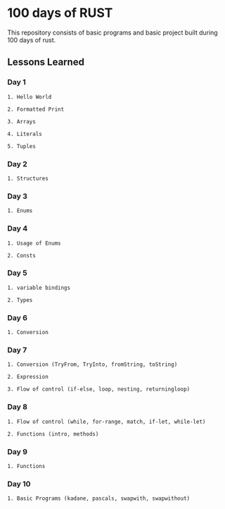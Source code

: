 
# 100 days of RUST

This repository consists of basic programs and basic project built during 100 days of rust. 

## Lessons Learned

### Day 1
    1. Hello World 
    
    2. Formatted Print

    3. Arrays

    4. Literals

    5. Tuples

### Day 2
    1. Structures

### Day 3
    1. Enums

### Day 4
    1. Usage of Enums

    2. Consts

### Day 5
    1. variable bindings

    2. Types

### Day 6
    1. Conversion
    
### Day 7
    1. Conversion (TryFrom, TryInto, fromString, toString)

    2. Expression

    3. Flow of control (if-else, loop, nesting, returningloop)

### Day 8
    1. Flow of control (while, for-range, match, if-let, while-let)

    2. Functions (intro, methods)

### Day 9
    1. Functions 

### Day 10 
    1. Basic Programs (kadane, pascals, swapwith, swapwithout)